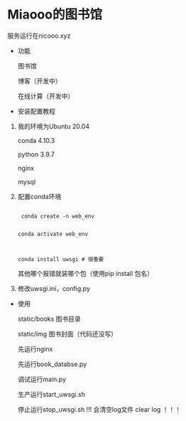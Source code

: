 # Miaooo的图书馆

服务运行在nicooo.xyz

- 功能

    图书馆

    博客（开发中）

    在线计算（开发中）


- 安装配置教程
1. 我的环境为Ubuntu 20.04

    conda 4.10.3

    python 3.9.7
    
    nginx
    
    mysql

2. 配置conda环境

    <code>
    conda create -n web_env

    conda activate web_env

    conda install uwsgi # 很重要
    </code>

    其他哪个报错就装哪个包（使用pip install 包名）

3. 修改uwsgi.ini，config.py

- 使用

    static/books 图书目录
    
    static/img 图书封面（代码还没写）
    
    先运行nginx

    先运行book_databse.py

    调试运行main.py

    生产运行start_uwsgi.sh

    停止运行stop_uwsgi.sh !!! 会清空log文件 clear log ！！！